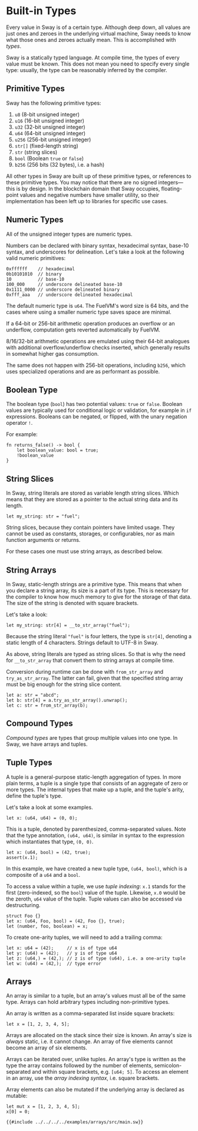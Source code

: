 # Built-in Types

Every value in Sway is of a certain type. Although deep down, all values are just ones and zeroes in the underlying virtual machine, Sway needs to know what those ones and zeroes actually mean. This is accomplished with _types_.

<!-- This section should explain how Sway types are inferred -->
<!-- sway_types:example:start -->
Sway is a statically typed language. At compile time, the types of every value must be known. This does not mean you need to specify every single type: usually, the type can be reasonably inferred by the compiler.
<!-- sway_types:example:end -->

## Primitive Types

<!-- This section should list the primitive types in Sway -->
<!-- prim_types:example:start -->
Sway has the following primitive types:

1. `u8` (8-bit unsigned integer)
1. `u16` (16-bit unsigned integer)
1. `u32` (32-bit unsigned integer)
1. `u64` (64-bit unsigned integer)
1. `u256` (256-bit unsigned integer)
1. `str[]` (fixed-length string)
1. `str` (string slices)
1. `bool` (Boolean `true` or `false`)
1. `b256` (256 bits (32 bytes), i.e. a hash)

All other types in Sway are built up of these primitive types, or references to these primitive types. You may notice that there are no signed integers&mdash;this is by design. In the blockchain domain that Sway occupies, floating-point values and negative numbers have smaller utility, so their implementation has been left up to libraries for specific use cases.
<!-- prim_types:example:end -->

## Numeric Types

All of the unsigned integer types are numeric types.

Numbers can be declared with binary syntax, hexadecimal syntax, base-10 syntax, and underscores for delineation. Let's take a look at the following valid numeric primitives:

```sway
0xffffff    // hexadecimal
0b10101010  // binary
10          // base-10
100_000     // underscore delineated base-10
0x1111_0000 // underscore delineated binary
0xfff_aaa   // underscore delineated hexadecimal
```

<!-- This section should explain the default numeric type in Sway -->
<!-- default_num:example:start -->
The default numeric type is `u64`. The FuelVM's word size is 64 bits, and the cases where using a smaller numeric type saves space are minimal.

If a 64-bit or 256-bit arithmetic operation produces an overflow or an underflow,
computation gets reverted automatically by FuelVM.

8/16/32-bit arithmetic operations are emulated using their 64-bit analogues with
additional overflow/underflow checks inserted, which generally results in
somewhat higher gas consumption.

The same does not happen with 256-bit operations, including `b256`, which uses specialized operations and are as performant as possible.
<!-- default_num:example:end -->

## Boolean Type

<!-- This section should explain the `bool` type -->
<!-- bool:example:start -->
The boolean type (`bool`) has two potential values: `true` or `false`. Boolean values are typically used for conditional logic or validation, for example in `if` expressions. Booleans can be negated, or flipped, with the unary negation operator `!`.
<!-- bool:example:end -->

For example:

```sway
fn returns_false() -> bool {
    let boolean_value: bool = true;
    !boolean_value
}
```

## String Slices

<!-- This section should explain the string type in Sway -->
<!-- str:example:start -->
In Sway, string literals are stored as variable length string slices. Which means that they are stored as a pointer to the actual string data and its length.
<!-- str:example:end -->

```sway
let my_string: str = "fuel";
```

String slices, because they contain pointers have limited usage. They cannot be used as constants, storages, or configurables, nor as main function arguments or returns.

For these cases one must use string arrays, as described below.

## String Arrays

<!-- This section should explain the string type in Sway -->
<!-- str:example:start -->
In Sway, static-length strings are a primitive type. This means that when you declare a string array, its size is a part of its type. This is necessary for the compiler to know how much memory to give for the storage of that data. The size of the string is denoted with square brackets.
<!-- str:example:end -->

Let's take a look:

```sway
let my_string: str[4] = __to_str_array("fuel");
```

Because the string literal `"fuel"` is four letters, the type is `str[4]`, denoting a static length of 4 characters. Strings default to UTF-8 in Sway.

As above, string literals are typed as string slices. So that is why the need for `__to_str_array` that convert them to string arrays at compile time.

Conversion during runtime can be done with `from_str_array` and `try_as_str_array`. The latter can fail, given that the specified string array must be big enough for the string slice content.

```sway
let a: str = "abcd";
let b: str[4] = a.try_as_str_array().unwrap();
let c: str = from_str_array(b);
```

## Compound Types

_Compound types_ are types that group multiple values into one type. In Sway, we have arrays and tuples.

## Tuple Types

<!-- This section should explain what a tuple is -->
<!-- tuple:example:start -->
A tuple is a general-purpose static-length aggregation of types. In more plain terms, a tuple is a single type that consists of an aggregate of zero or more types. The internal types that make up a tuple, and the tuple's arity, define the tuple's type.
<!-- tuple:example:end -->

Let's take a look at some examples.

```sway
let x: (u64, u64) = (0, 0);
```

This is a tuple, denoted by parenthesized, comma-separated values. Note that the type annotation, `(u64, u64)`, is similar in syntax to the expression which instantiates that type, `(0, 0)`.

```sway
let x: (u64, bool) = (42, true);
assert(x.1);
```

In this example, we have created a new tuple type, `(u64, bool)`, which is a composite of a `u64` and a `bool`.

<!-- This section should explain how to access a value in a tuple -->
<!-- tuple_val:example:start -->
To access a value within a tuple, we use _tuple indexing_: `x.1` stands for the first (zero-indexed, so the `bool`) value of the tuple. Likewise, `x.0` would be the zeroth, `u64` value of the tuple. Tuple values can also be accessed via destructuring.
<!-- tuple_val:example:end -->

```sway
struct Foo {}
let x: (u64, Foo, bool) = (42, Foo {}, true);
let (number, foo, boolean) = x;
```

To create one-arity tuples, we will need to add a trailing comma:

```sway
let x: u64 = (42);     // x is of type u64
let y: (u64) = (42);   // y is of type u64
let z: (u64,) = (42,); // z is of type (u64), i.e. a one-arity tuple
let w: (u64) = (42,);  // type error
```

## Arrays

<!-- This section should explain what an array is -->
<!-- array:example:start -->
An array is similar to a tuple, but an array's values must all be of the same type. Arrays can hold arbitrary types including non-primitive types.
<!-- array:example:end -->

An array is written as a comma-separated list inside square brackets:

```sway
let x = [1, 2, 3, 4, 5];
```

<!-- This section should explain arrays in depth -->
<!-- array_details:example:start -->
Arrays are allocated on the stack since their size is known. An array's size is _always_ static, i.e. it cannot change. An array of five elements cannot become an array of six elements.

Arrays can be iterated over, unlike tuples. An array's type is written as the type the array contains followed by the number of elements, semicolon-separated and within square brackets, e.g. `[u64; 5]`. To access an element in an array, use the _array indexing syntax_, i.e. square brackets.
<!-- array_details:example:end -->

Array elements can also be mutated if the underlying array is declared as mutable:

```sway
let mut x = [1, 2, 3, 4, 5];
x[0] = 0;
```

```sway
{{#include ../../../../examples/arrays/src/main.sw}}
```
